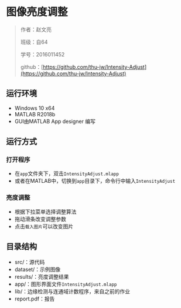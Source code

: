 # 图像亮度调整

> 作者：赵文亮
>
> 班级：自64
>
> 学号：2016011452
>
> github：[https://github.com/thu-jw/Intensity-Adjust](https://github.com/thu-jw/Intensity-Adjust)

## 运行环境

- Windows 10 x64
- MATLAB R2018b
- GUI由MATLAB App designer 编写

## 运行方式

### 打开程序

- 在`app`文件夹下，双击`IntensityAdjust.mlapp`
- 或者在MATLAB中，切换到`app`目录下，命令行中输入`IntensityAdjust`

### 亮度调整

- 根据下拉菜单选择调整算法
- 拖动滑条改变调整参数
- 点击`载入图片`可以改变图片

## 目录结构

- src/：源代码
- dataset/：示例图像
- results/：亮度调整结果
- app/：图形界面文件`IntensityAdjust.mlapp`
- lib/：边缘检测与连通域计数程序，来自之前的作业
- report.pdf：报告
